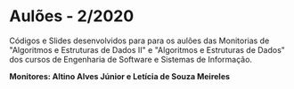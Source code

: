 # Aulões - 2/2020
Códigos e Slides desenvolvidos para para os aulões das Monitorias de "Algoritmos e Estruturas de Dados II" e "Algoritmos e Estruturas de Dados" dos cursos de Engenharia de Software e Sistemas de Informação.

<b>Monitores: Altino Alves Júnior e Letícia de Souza Meireles</b>

